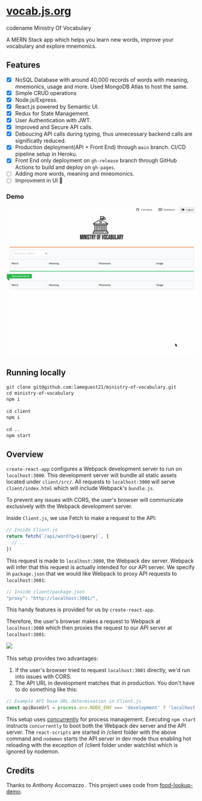 # [vocab.js.org](https://vocab.js.org)
codename Ministry Of Vocabulary

A MERN Stack app which helps you learn new words, improve your vocabulary and explore mnemonics. 

## Features
- [x] NoSQL Database with around 40,000 records of words with meaning, mnemonics, usage and more. Used MongoDB Atlas to host the same.
- [x] Simple CRUD operations
- [x] Node.js/Express.
- [x] React.js powered by Semantic UI.
- [x] Redux for State Management.
- [x] User Authentication with JWT.
- [x] Improved and Secure API calls. 
- [x] Deboucing API calls during typing, thus unnecessary backend calls are significatly reduced.
- [x] Production deployment(API + Front End) through `main` branch. CI/CD pipeline setup in Heroku.
- [x] Front End only deployment on `gh-release` branch through GitHub Actions to build and deploy on `gh-pages`.
- [ ] Adding more words, meaning and mneomonics.
- [ ] Improvment in UI 💅

### Demo
![](./Demo.gif)

## Running locally

```
git clone git@github.com:lameguest21/ministry-of-vocabulary.git
cd ministry-of-vocabulary
npm i

cd client
npm i

cd ..
npm start
```

## Overview

`create-react-app` configures a Webpack development server to run on `localhost:3000`. This development server will bundle all static assets located under `client/src/`. All requests to `localhost:3000` will serve `client/index.html` which will include Webpack's `bundle.js`.

To prevent any issues with CORS, the user's browser will communicate exclusively with the Webpack development server.

Inside `Client.js`, we use Fetch to make a request to the API:

```js
// Inside Client.js
return fetch(`/api/word?q=${query}`, {
  // ...
})
```

This request is made to `localhost:3000`, the Webpack dev server. Webpack will infer that this request is actually intended for our API server. We specify in `package.json` that we would like Webpack to proxy API requests to `localhost:3001`:

```js
// Inside client/package.json
"proxy": "http://localhost:3001/",
```

This handy features is provided for us by `create-react-app`.

Therefore, the user's browser makes a request to Webpack at `localhost:3000` which then proxies the request to our API server at `localhost:3001`:

![](./flow-diagram.png)

This setup provides two advantages:

1. If the user's browser tried to request `localhost:3001` directly, we'd run into issues with CORS.
2. The API URL in development matches that in production. You don't have to do something like this:

```js
// Example API base URL determination in Client.js
const apiBaseUrl = process.env.NODE_ENV === 'development' ? 'localhost:3001' : '/'
```

This setup uses [concurrently](https://github.com/kimmobrunfeldt/concurrently) for process management. Executing `npm start` instructs `concurrently` to boot both the Webpack dev server and the API server. The `react-scripts` are started in /client folder with the above command and `nodemon` starts the API server in dev mode thus enabling hot reloading with the exception of /client folder under watchlist which is ignored by nodemon.

## Credits

Thanks to Anthony Accomazzo . This project uses code from [food-lookup-demo](https://github.com/fullstackreact/food-lookup-demo.git).
